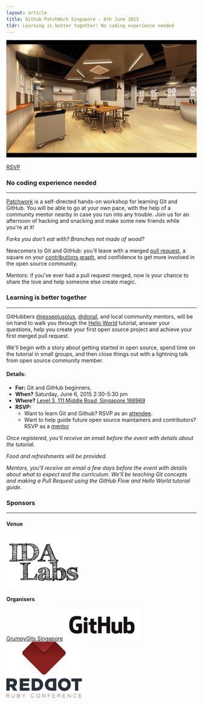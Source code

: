 ```yaml
---
layout: article
title: Github PatchWork Singapore - 6th June 2015
tldr: Learning is better together! No coding experience needed
---
```


![Github PatchWork Singapore @IDA Labs](/images/ida-labs-venue.jpg)

<p>
    <a class="btn btn-primary" href="https://ti.to/github-events/patchwork-singapore">RSVP</a>
</p>


### No coding experience needed
--- 

[Patchwork](https://patchwork.github.io/) is a self-directed hands-on workshop for learning Git and GitHub. You will be able to go at your own pace, with the help of a community mentor nearby in case you run into any trouble. Join us for an afternoon of hacking and snacking and make some new friends while you're at it!

*Forks you don't eat with? Branches not made of wood?*

Newcomers to Git and GitHub: you'll leave with a merged [pull request](https://help.github.com/articles/using-pull-requests/), a square on your [contributions graph](https://help.github.com/articles/viewing-contributions), and confidence to get more involved in the open source community.

Mentors: if you've ever had a pull request merged, now is your chance to share the love and help someone else create magic.

### Learning is better together
---

GitHubbers [@jesseplusplus](https://github.com/jesseplusplus), [@donal](https://github.com/donal), and local community mentors, will be on hand to walk you through the [Hello World](https://guides.github.com/activities/hello-world/) tutorial, answer your questions, help you create your first open source project and achieve your first merged pull request.

We'll begin with a story about getting started in open source, spend time on the tutorial in small groups, and then close things out with a lightning talk from open source community member.

#### Details:

- **For:** Git and GitHub beginners.
- **When?** Saturday, June 6, 2015 2:30-5:30 pm
- **Where?** [Level 3, 111 Middle Road, Singapore 188969](https://www.google.com.sg/maps/place/National+Design+Centre/@1.298824,103.853511,15z/)
- **RSVP:**
  - Want to learn Git and Github? RSVP as an [attendee](https://ti.to/github-events/patchwork-singapore).
  - Want to help guide future open source maintainers and contributors? RSVP as a [mentor](https://ti.to/github-events/patchwork-singapore)

*Once registered, you'll receive an email before the event with details about the tutorial.*

*Food and refreshments will be provided.*

*Mentors, you'll receive an email a few days before the event with details about what to expect and the curriculum. We'll be teaching Git concepts and making a Pull Request using the GitHub Flow and Hello World tutorial guide.*

### Sponsors
---
#### Venue
<img src="/images/ida-labs-logo-hr.jpg" alt="IDA Labs" width="200px">

#### Organisers
[GrumpyGits Singapore](https://grumpygits.github.io)
[<img src="/images/github-logo.png" alt="GitHub" width="200px">](https://github.com)
[<img src="/images/rdrc-logo.png" alt="RedDotRubyConf" width="200px">](http://www.reddotrubyconf.com)

